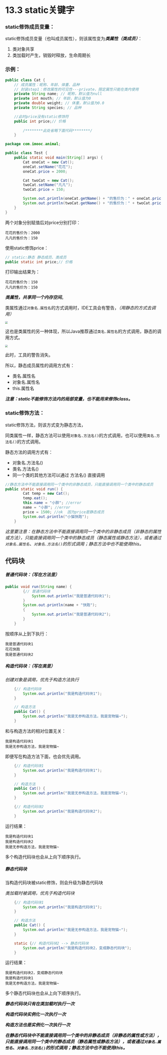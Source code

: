 # 13.3 static关键字

### static修饰成员变量：

static修饰成员变量（也叫成员属性），则该属性变为***类属性（类成员）***：

1. 类对象共享
2. 类加载时产生，销毁时释放，生命周期长

### 示例：

```java
public class Cat {
	// 成员属性：昵称、年龄、体重、品种
	// 封装step1：修改属性的可见性---private，限定属性只能在类内使用
	private String name; // 昵称，默认值为null
	private int mouth; // 年龄，默认值为0
	private double weight; // 体重，默认值为0.0
	private String species; // 品种

	//此时price没有static修饰符
	public int price;// 价格
  
		/********此处省略下面代码********/
	}
```

```java
package com.imooc.animal;

public class Test {
	public static void main(String[] args) {
		Cat oneCat = new Cat();
		oneCat.setName("花花");
		oneCat.price = 2000;

		Cat twoCat = new Cat();
		twoCat.setName("凡凡");
		twoCat.price = 150;

		System.out.println(oneCat.getName() + "的售价为：" + oneCat.price);
		System.out.println(twoCat.getName() + "的售价为：" + twoCat.price);
	}
}
```

两个对象分别赋值后对price分别打印：

```
花花的售价为：2000
凡凡的售价为：150
```

使用static修饰price：

```java
// static:静态 静态成员、类成员
public static int price;// 价格
```

打印输出结果为：

```
花花的售价为：150
凡凡的售价为：150
```

***类属性，共享同一个内存空间***。

类属性通过`对象名.属性名`的方式调用时，IDE工具会有警告，*（用静态的方式去调用）*

<img src="https://images.shiguangping.com/imgs/20200426222802.png" style="zoom:50%;" />

这也是类属性的另一种体现，所以Java推荐通过`类名.属性名`的方式调用，静态的调用方式。

<img src="https://images.shiguangping.com/imgs/20200426222954.png" style="zoom:50%;" />

此时，工具的警告消失。

所以，静态成员属性的调用方式有：

- 类名.属性名
- 对象名.属性名
- this.属性名



***注意：static不能修饰方法内的局部变量，也不能用来修饰class。***



### static修饰方法：

static修饰方法，则该方式变为静态方法，

同类属性一样，静态方法可以使用`对象名.方法名()`的方式调用，也可以使用`类名.方法名()`的方式调用。

静态方法的调用方式有：

- 对象名.方法名()
- 类名.方法名()
- 同一个类的其他方法可以通过 方法名() 直接调用

```java
//静态方法中不能直接调用同一个类中的非静态成员，只能直接调用同一个类中的静态成员
public static void run() {
		Cat temp = new Cat();
		temp.eat();
		this.name = "小胖"; //error
		name = "小胖"; //error
		price = 1500; //ok  因为price是静态成员
		System.out.println("小猫快跑");
	}
```

*这里要注意：在静态方法中不能直接调用同一个类中的非静态成员（非静态的属性或方法），只能直接调用同一个类中的静态成员（静态属性或静态方法），或者通过`对象名.属性名`、`对象名.方法名()`的形式调用；静态方法中也不能使用this。*



## 代码块

##### 普通代码块：*（写在方法里）*

```java
public void run(String name) {
		{// 普通代码块
			System.out.println("我是普通代码块1");
		}
		System.out.println(name + "快跑");
		{
			System.out.println("我是普通代码块2");
		}
	}
```

按顺序从上到下执行：

```
我是普通代码块1
花花快跑
我是普通代码块2
```



##### 构造代码块：*（写在类里）*

*创建对象是调用，优先于构造方法执行*

```java
	{// 构造代码块
		System.out.println("我是构造代码块1");
	}

	// 构造方法
	public Cat() {
		System.out.println("我是无参构造方法，我是宠物猫~");
	}
```

和与构造方法的相对位置无关：

```
我是构造代码块1
我是无参构造方法，我是宠物猫~
```

即便写在构造方法下面，也会优先调用。

```java
	{// 构造代码块1
		System.out.println("我是构造代码块1");
	}

	// 构造方法
	public Cat() {
		System.out.println("我是无参构造方法，我是宠物猫~");
	}

	{// 构造代码块2
		System.out.println("我是构造代码块2");
	}
```

运行结果：

```
我是构造代码块1
我是构造代码块2
我是无参构造方法，我是宠物猫~
```

多个构造代码块也会从上向下顺序执行。



##### 静态代码块

当构造代码块被static修饰，则会升级为静态代码块

*类加载时被调用，优先于构造代码块*

```java
	{// 构造代码块1
		System.out.println("我是构造代码块1");
	}

	// 构造方法
	public Cat() {
		System.out.println("我是无参构造方法，我是宠物猫~");
	}

	static {// 构造代码块2 --> 静态代码块
		System.out.println("我是构造代码块2，变成静态代码块");
	}
```

运行结果：

```
我是构造代码块2，变成静态代码块
我是构造代码块1
我是无参构造方法，我是宠物猫~
```

多个静态代码块也会从上向下顺序执行。



***静态代码块只有在类加载时执行一次***

***构造代码块实例化一次执行一次***

***构造方法也是实例化一次执行一次***

***在静态代码块中不能直接调用同一个类中的非静态成员（非静态的属性或方法），只能直接调用同一个类中的静态成员（静态属性或静态方法），或者通过`对象名.属性名`、`对象名.方法名()`的形式调用；静态方法中也不能使用this。***

